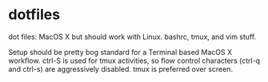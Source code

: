 dotfiles
========

dot files: MacOS X but should work with Linux. bashrc, tmux, and vim stuff.

Setup should be pretty bog standard for a Terminal based MacOS X workflow. ctrl-S is used for tmux activities,
so flow control characters (ctrl-q and ctrl-s) are aggressively disabled. tmux is preferred over screen.
